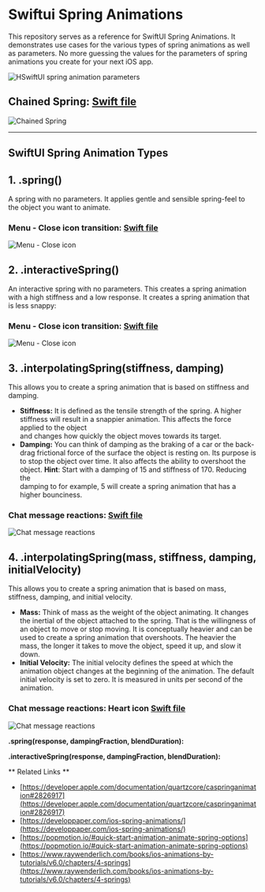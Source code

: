 # Swiftui Spring Animations
This repository serves as a reference for SwiftUI Spring Animations. It demonstrates use cases for the various types of spring animations as well as parameters. No more guessing the values for the parameters of spring animations you create for your next iOS app. 


![HSwiftUI spring animation parameters ](https://github.com/GetStream/swiftui-spring-animations/blob/main/Misc/springParameters.svg)


## Chained Spring: <a href="https://github.com/GetStream/swiftui-spring-animations/blob/main/SwiftUISpringAnimations/Introduction/ChainedSpring.swift"> Swift file</a>
![Chained Spring ](https://github.com/GetStream/swiftui-spring-animations/blob/main/Misc/springAnimation.gif)

<hr/>

## SwiftUI Spring Animation Types


## 1. .spring()
A spring with no parameters. It applies gentle and sensible spring-feel to the object you want to animate.

### Menu - Close icon transition: <a href="https://github.com/GetStream/swiftui-spring-animations/blob/main/SwiftUISpringAnimations/Spring.swift"> Swift file</a>
![Menu - Close icon ](https://github.com/GetStream/swiftui-spring-animations/blob/main/Misc/menuToClose.gif)


## 2. .interactiveSpring()
An interactive spring with no parameters. This creates a spring animation with a high stiffness and a low response. It creates a spring animation that is less snappy:

### Menu - Close icon transition: <a href="https://github.com/GetStream/swiftui-spring-animations/blob/main/SwiftUISpringAnimations/InteractiveSpring.swift"> Swift file</a>
![Menu - Close icon ](https://github.com/GetStream/swiftui-spring-animations/blob/main/Misc/menuTocloseInteractive.gif)

## 3. .interpolatingSpring(stiffness, damping)
This allows you to create a spring animation that is based on stiffness and damping. 
  * **Stiffness:** 
    It is defined as the tensile strength of the spring. A higher stiffness will result in a snappier animation. This affects the force applied to the object   
    and changes how quickly the object moves towards its target.
  * **Damping:** You can think of damping as the braking of a car or the back-drag frictional force of the surface the object is resting on. Its purpose is to     stop the object over time. It also affects the ability to overshoot the object. **Hint**: Start with a damping of 15 and stiffness of 170. Reducing the   
    damping to for example, 5 will create a spring animation that has a higher bounciness.

### Chat message reactions: <a href="https://github.com/GetStream/swiftui-spring-animations/blob/main/SwiftUISpringAnimations/ReactionsViewInterpolatingSpringSD.swift"> Swift file</a>
![Chat message reactions ](https://github.com/GetStream/swiftui-spring-animations/blob/main/Misc/reactions.gif)


## 4. .interpolatingSpring(mass, stiffness, damping, initialVelocity)
This allows you to create a spring animation that is based on mass, stiffness, damping, and initial velocity.
  * **Mass:** Think of mass as the weight of the object animating. It changes the inertial of the object attached to the spring. That is the willingness of an               object to move or stop moving. It is conceptually heavier and can be used to create a spring animation that overshoots. The heavier the mass, the               longer it takes to move the object, speed it up, and slow it down.  
  * **Initial Velocity:** The initial velocity defines the speed at which the animation object changes at the beginning of the animation. The default initial                 velocity is set to zero. It is measured in units per second of the animation. 
### Chat message reactions: Heart icon <a href="https://github.com/GetStream/swiftui-spring-animations/blob/main/SwiftUISpringAnimations/SpringExamples/ReactionsSpringsWithParameters.swift"> Swift file</a>
![Chat message reactions ](https://github.com/GetStream/swiftui-spring-animations/blob/main/Misc/messengerReacrions.gif)



**.spring(response, dampingFraction, blendDuration):**

**.interactiveSpring(response, dampingFraction, blendDuration):**


** Related Links **
- [https://developer.apple.com/documentation/quartzcore/caspringanimation#2826917](https://developer.apple.com/documentation/quartzcore/caspringanimation#2826917)
- [https://developpaper.com/ios-spring-animations/](https://developpaper.com/ios-spring-animations/)
- [https://popmotion.io/#quick-start-animation-animate-spring-options](https://popmotion.io/#quick-start-animation-animate-spring-options)
- [https://www.raywenderlich.com/books/ios-animations-by-tutorials/v6.0/chapters/4-springs](https://www.raywenderlich.com/books/ios-animations-by-tutorials/v6.0/chapters/4-springs)
